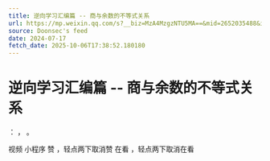```yaml
---
title: 逆向学习汇编篇 -- 商与余数的不等式关系
url: https://mp.weixin.qq.com/s?__biz=MzA4MzgzNTU5MA==&mid=2652035488&idx=1&sn=a9c88d0d2ef3a1069c2202707bbb67ec
source: Doonsec's feed
date: 2024-07-17
fetch_date: 2025-10-06T17:38:52.180180
---
```


# 逆向学习汇编篇 -- 商与余数的不等式关系

：
，
。

视频
小程序
赞
，轻点两下取消赞
在看
，轻点两下取消在看